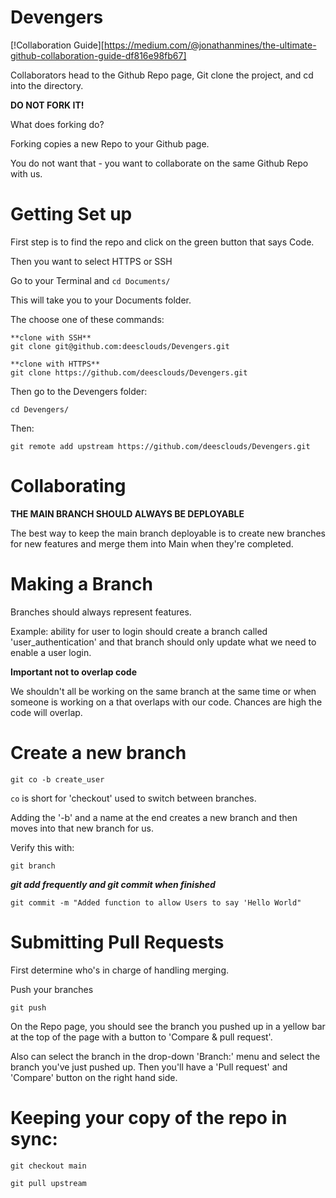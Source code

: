 # Devengers

[!Collaboration Guide][https://medium.com/@jonathanmines/the-ultimate-github-collaboration-guide-df816e98fb67]

Collaborators head to the Github Repo page, Git clone the project, and cd into the directory. 

**DO NOT FORK IT!**

What does forking do?

Forking copies a new Repo to your Github page. 

You do not want that - you want to collaborate on the same Github Repo with us.

# Getting Set up

First step is to find the repo and click on the green button that says Code.

Then you want to select HTTPS or SSH

Go to your Terminal and ```cd Documents/```

This will take you to your Documents folder.

The choose one of these commands:

```
**clone with SSH**
git clone git@github.com:deesclouds/Devengers.git

**clone with HTTPS**
git clone https://github.com/deesclouds/Devengers.git
```
Then go to the Devengers folder:
```
cd Devengers/
```
Then:
```
git remote add upstream https://github.com/deesclouds/Devengers.git
```

# Collaborating

**THE MAIN BRANCH SHOULD ALWAYS BE DEPLOYABLE**

The best way to keep the main branch deployable is to create new branches for new features and merge them into Main when they're completed.

# Making a Branch

Branches should always represent features.

Example: ability for user to login should create a branch called 'user_authentication' and that branch should only update what we need to enable a user login.



**Important not to overlap code**

We shouldn't all be working on the same branch at the same time or when someone is working on a that overlaps with our code. Chances are high the code will overlap.

# Create a new branch
```
git co -b create_user

```

```co``` is short for 'checkout' used to switch between branches. 

Adding the '-b' and a name at the end creates a new branch and then moves into that new branch for us.

Verify this with:
```
git branch
```

***git add frequently and git commit when finished***

```
git commit -m "Added function to allow Users to say 'Hello World"
```

# Submitting Pull Requests

First determine who's in charge of handling merging. 

Push your branches
```
git push
```

On the Repo page, you should see the branch you pushed up in a yellow bar at the top of the page with a button to 'Compare & pull request'.

Also can select the branch in the drop-down 'Branch:' menu and select the branch you've just pushed up. Then you'll have a 'Pull request' and 'Compare' button on the right hand side.

# Keeping your copy of the repo in sync:
```
git checkout main
```
```
git pull upstream
```
